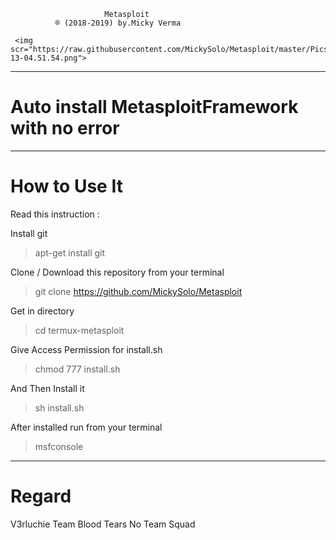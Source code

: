                          Metasploit
              ® (2018-2019) by.Micky Verma

     <img scr="https://raw.githubusercontent.com/MickySolo/Metasploit/master/PicsArt_08-13-04.51.54.png">

______________________________________
# Auto install MetasploitFramework with no error

______________________________________
# How to Use It

Read this instruction :

Install git

> apt-get install git

Clone / Download this repository from your terminal

> git clone https://github.com/MickySolo/Metasploit

Get in directory 

> cd termux-metasploit

Give Access Permission for install.sh

> chmod 777 install.sh

And Then Install it

> sh install.sh

After installed run from your terminal

> msfconsole

______________________________________
# Regard

V3rluchie Team Blood Tears No Team Squad


